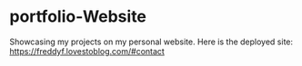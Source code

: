 # portfolio-Website
Showcasing my projects on my personal website. Here is the deployed site: https://freddyf.lovestoblog.com/#contact
